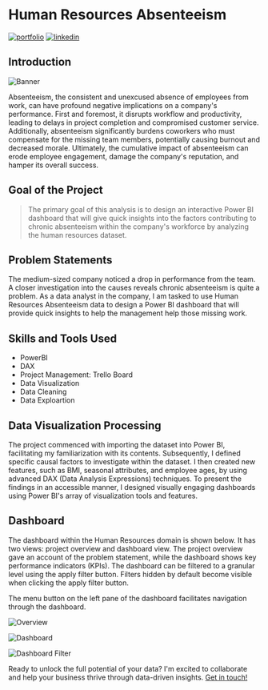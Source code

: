 
# Human Resources Absenteeism

[![portfolio](https://img.shields.io/badge/my_portfolio-000?style=for-the-badge&logo=ko-fi&logoColor=white)](https://bankrid.github.io/)
[![linkedin](https://img.shields.io/badge/linkedin-0A66C2?style=for-the-badge&logo=linkedin&logoColor=white)](https://www.linkedin.com/in/bankoleridwan/)


## Introduction
![Banner](https://raw.githubusercontent.com/Bankrid/Human-Resources-Absenteeism/main/img/absenteeism.jpg)

Absenteeism, the consistent and unexcused absence of employees from work, can have profound negative implications on a company's performance. First and foremost, it disrupts workflow and productivity, leading to delays in project completion and compromised customer service. Additionally, absenteeism significantly burdens coworkers who must compensate for the missing team members, potentially causing burnout and decreased morale. Ultimately, the cumulative impact of absenteeism can erode employee engagement, damage the company's reputation, and hamper its overall success.


## Goal of the Project

> The primary goal of this analysis is to design an interactive Power BI dashboard that will give quick insights into the factors contributing to chronic absenteeism within the company's workforce by analyzing the human resources dataset.

## Problem Statements

The medium-sized company noticed a drop in performance from the team. A closer investigation into the causes reveals chronic absenteeism is quite a problem. As a data analyst in the company, I am tasked to use Human Resources Absenteeism data to design a Power BI dashboard that will provide quick insights to help the management help those missing work.

## Skills and Tools Used
* PowerBI
* DAX
* Project Management: Trello Board
* Data Visualization
* Data Cleaning
* Data Exploartion 

## Data Visualization Processing

The project commenced with importing the dataset into Power BI, facilitating my familiarization with its contents. Subsequently, I defined specific causal factors to investigate within the dataset. I then created new features, such as BMI, seasonal attributes, and employee ages, by using advanced DAX (Data Analysis Expressions) techniques. To present the findings in an accessible manner, I designed visually engaging dashboards using Power BI's array of visualization tools and features.



## Dashboard

The dashboard within the Human Resources domain is shown below. It has two views: project overview and dashboard view. The project overview gave an account of the problem statement, while the dashboard shows key performance indicators (KPIs). The dashboard can be filtered to a granular level using the apply filter button. Filters hidden by default become visible when clicking the apply filter button.

The menu button on the left pane of the dashboard facilitates navigation through the dashboard.


![Overview](https://raw.githubusercontent.com/Bankrid/Human-Resources-Absenteeism/main/img/absenteeism%20overview.jpg)

![Dashboard](https://raw.githubusercontent.com/Bankrid/Human-Resources-Absenteeism/main/img/absenteeism%20dashboard.jpg)

![Dashboard Filter](https://raw.githubusercontent.com/Bankrid/Human-Resources-Absenteeism/main/img/absenteeism%20dashboard%20filter.jpg)

Ready to unlock the full potential of your data? I'm excited to collaborate and help your business thrive through data-driven insights. [Get in touch!](https://bankrid.github.io/#contact:~:text=My%20Resume-,Contact%20Me,-Ready%20to%20unlock)
